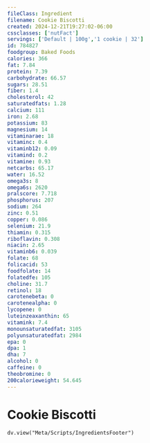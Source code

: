 ```yaml
---
fileClass: Ingredient
filename: Cookie Biscotti
created: 2024-12-21T19:27:02-06:00
cssclasses: ['nutFact']
servings: ['Default | 100g','1 cookie | 32']
id: 784827
foodgroup: Baked Foods
calories: 366
fat: 7.84
protein: 7.39
carbohydrate: 66.57
sugars: 28.51
fiber: 1.4
cholesterol: 42
saturatedfats: 1.28
calcium: 111
iron: 2.68
potassium: 83
magnesium: 14
vitaminarae: 18
vitaminc: 0.4
vitaminb12: 0.09
vitamind: 0.2
vitamine: 0.93
netcarbs: 65.17
water: 16.52
omega3s: 8
omega6s: 2620
pralscore: 7.718
phosphorus: 207
sodium: 264
zinc: 0.51
copper: 0.086
selenium: 21.9
thiamin: 0.315
riboflavin: 0.308
niacin: 2.65
vitaminb6: 0.039
folate: 68
folicacid: 53
foodfolate: 14
folatedfe: 105
choline: 31.7
retinol: 18
carotenebeta: 0
carotenealpha: 0
lycopene: 0
luteinzeaxanthin: 65
vitamink: 7.4
monounsaturatedfat: 3105
polyunsaturatedfat: 2984
epa: 0
dpa: 1
dha: 7
alcohol: 0
caffeine: 0
theobromine: 0
200calorieweight: 54.645
---
```


# Cookie Biscotti

```dataviewjs
dv.view("Meta/Scripts/IngredientsFooter")
```